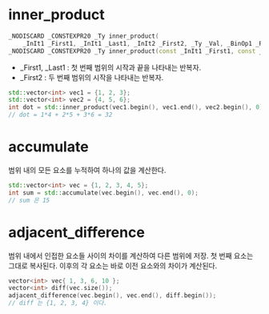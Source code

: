 # inner_product

```c++
_NODISCARD _CONSTEXPR20 _Ty inner_product(
    _InIt1 _First1, _InIt1 _Last1, _InIt2 _First2, _Ty _Val, _BinOp1 _Reduce_op, _BinOp2 _Transform_op);
_NODISCARD _CONSTEXPR20 _Ty inner_product(const _InIt1 _First1, const _InIt1 _Last1, const _InIt2 _First2, _Ty _Val);
```
- \_First1, \_Last1 : 첫 번째 범위의 시작과 끝을 나타내는 반복자.
- \_First2 : 두 번째 범위의 시작을 나타내는 반복자.

```c++
std::vector<int> vec1 = {1, 2, 3};
std::vector<int> vec2 = {4, 5, 6};
int dot = std::inner_product(vec1.begin(), vec1.end(), vec2.begin(), 0); 
// dot = 1*4 + 2*5 + 3*6 = 32
```
# accumulate

범위 내의 모든 요소를 누적하여 하나의 값을 계산한다.

```c++
std::vector<int> vec = {1, 2, 3, 4, 5};
int sum = std::accumulate(vec.begin(), vec.end(), 0); 
// sum 은 15
```

# adjacent_difference

범위 내에서 인접한 요소들 사이의 차이를 계산하여 다른 범위에 저장.
첫 번째 요소는 그대로 복사된다. 이후의 각 요소는 바로 이전 요소와의 차이가 계산된다.

```c++
vector<int> vec{ 1, 3, 6, 10 };
vector<int> diff(vec.size());
adjacent_difference(vec.begin(), vec.end(), diff.begin());
// diff 는 {1, 2, 3, 4} 이다.
```
